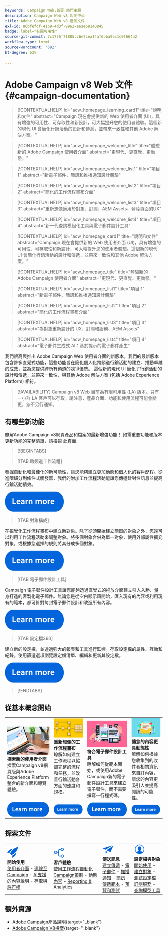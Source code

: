 ```yaml
---
keywords: Campaign Web;首頁;熱門主題
description: Campaign Web v8 說明中心
title: Adobe Campaign Web v8 產品文件
exl-id: 86bfefdf-41b9-4d3f-9962-a6ae69140845
badge: label="有限可用性"
source-git-commit: 7c1776f71885cc6e7cea14af6bba9ec1c0f664b2
workflow-type: tm+mt
source-wordcount: '692'
ht-degree: 63%

---
```


# Adobe Campaign v8 Web 文件 {#campaign-documentation}

>[!CONTEXTUALHELP]
>id="acw_homepage_learning_card1"
>title="說明和文件"
>abstract="Campaign 現在會提供新的 Web 使用者介面 (UI)，具有增強的可用性、可存取性和新設計，可大幅提升您的使用者體驗。這個新的現代 UI 會簡化行銷活動的設計和傳遞，並帶來一致性和其他 Adobe 解決方案。"

>[!CONTEXTUALHELP]
>id="acw_homepage_welcome_title"
>title="體驗新的 Adobe Campaign 使用者介面"
>abstract="更現代、更直覺、更動態。"

>[!CONTEXTUALHELP]
>id="acw_homepage_welcome_list1"
>title="項目 1"
>abstract="新電子郵件、簡訊和推播通知設計體驗"

>[!CONTEXTUALHELP]
>id="acw_homepage_welcome_list2"
>title="項目 2"
>abstract="簡化的工作流程畫布介面"

>[!CONTEXTUALHELP]
>id="acw_homepage_welcome_list3"
>title="項目 3"
>abstract="重新想像適用於對象、訂閱、AEM Assets、登陸頁面的UX"

>[!CONTEXTUALHELP]
>id="acw_homepage_welcome_list4"
>title="項目 4"
>abstract="新一代查詢模組化工具與電子郵件設計工具"

<!--
>[!CONTEXTUALHELP]
>id="acw_homepage_welcome_list5"
>title="Item 5"
>abstract="Additional Item"-->

<!-- TO REMOVE BELOW-->

>[!CONTEXTUALHELP]
>id="acw_homepage_card1"
>title="說明和文件"
>abstract="Campaign 現在會提供新的 Web 使用者介面 (UI)，具有增強的可用性、可存取性和新設計，可大幅提升您的使用者體驗。這個新的現代 UI 會簡化行銷活動的設計和傳遞，並帶來一致性和其他 Adobe 解決方案。"

>[!CONTEXTUALHELP]
>id="acw_homepage_title"
>title="體驗新的 Adobe Campaign 使用者介面"
>abstract="更現代、更直覺、更動態。"

>[!CONTEXTUALHELP]
>id="acw_homepage_list1"
>title="項目 1"
>abstract="新電子郵件、簡訊和推播通知設計體驗"

>[!CONTEXTUALHELP]
>id="acw_homepage_list2"
>title="項目 2"
>abstract="簡化的工作流程畫布介面"

>[!CONTEXTUALHELP]
>id="acw_homepage_list3"
>title="項目 3"
>abstract="為對象重新設計的 UX、訂閱和服務、AEM Assets"

>[!CONTEXTUALHELP]
>id="acw_homepage_list4"
>title="項目 4"
>abstract="電子郵件生成式 AI：基於提示的電子郵件產生"

<!--TO REMOVE ABOVE-->

我們很高興推出 Adobe Campaign Web 使用者介面的新版本。我們的最新版本包含許多直覺式功能，這些功能旨在簡化個人化跨頻道行銷活動的建立、推動卓越的成效，並為您提供跨所有頻道的競爭優勢。 這個新的現代 UI 簡化了行銷活動的設計和傳遞，並帶來一致性，與其他 Adobe 解決方案 (包括 Adobe Experience Platform) 相符。

>[!AVAILABILITY]
> Campaign v8 Web 目前為有限可用性 (LA) 版本。只有一小群 LA 客戶可以存取。請注意，產品介面、功能和使用流程可能會變更，恕不另行通知。

## 有哪些新功能

瞭解Adobe Campaign v8網頁產品和檔案的最新增強功能！ 如需重要功能和版本更新功能的完整清單，請檢視 [此頁面](rn/whats-new.md).

>[!BEGINTABS]

>[!TAB 跨頻道工作流程]

發掘自動化和最佳化的新可能性，讓您能夠建立更加動態和個人化的客戶歷程。從進階細分到條件式觸發器，我們的附加工作流程活動能讓您傳遞針對性訊息並提高行銷活動績效。

[![影像](assets/do-not-localize/learn-more-button.svg)](workflows/gs-workflows.md)

>[!TAB 對象構成]

在視覺化工作流程畫布中建立新對象。除了從頭開始建立簡單的對象之外，您還可以利用工作流程活動來調整對象。將多個對象合併為單一對象，使用外部屬性擴充對象，或根據您選擇的規則將其分成多個對象。

[![影像](assets/do-not-localize/learn-more-button.svg)](audience/create-audience.md)

>[!TAB 電子郵件設計工具]

Campaign 電子郵件設計工具讓您能夠透過直覺式的拖放介面建立引人入勝、量身打造的客製化電子郵件。無論您是從空白顯示窗開始，匯入現有的內容或利用現有的範本，都可針對每封電子郵件設計和改進所有內容。

[![影像](assets/do-not-localize/learn-more-button.svg)](email/get-started-email-designer.md)

>[!TAB 設定檔360]

建立新的設定檔，並透過強大的報表和工具進行監控。存取設定檔的屬性、互動和紀錄。使用篩選選項瀏覽設定檔清單、編輯和更新其設定檔。

[![影像](assets/do-not-localize/learn-more-button.svg)](audience/gs-audiences-recipients.md)

>[!ENDTABS]

## 從基本概念開始

<table style="table-layout:fixed">
  <tr style="border: 0;">
    <td>
    <a href="get-started/user-interface.md"><img src="assets/do-not-localize/menu-ui.jpeg"></a>
    <div><strong>探索新的使用者介面</strong><br/>探索Campaign v8網頁版與Adobe Experience Platform整合的新介面和導覽體驗。</div>
    </td>
    <td>
    <a href="workflows/gs-workflows.md"><img src="assets/do-not-localize/menu-workflows.jpeg"></a>
    <div><strong>重新想像的工作流程畫布</strong><br/>瞭解如何建立工作流程以協調完整的流程和任務，並改善行銷活動各方面的速度和規模。</div><br/>
    </td>
    <td>
    <a href="email/get-started-email-designer.md"><img src="assets/do-not-localize/menu-email.png"></a>
    <div><strong>符合電子郵件設計工具</strong><br/>瞭解如何從範本開始，或使用Adobe Campaign新的電子郵件設計工具來建立電子郵件，而不需要撰寫一行程式碼。
    </div></td>
    <td>
    <a href="personalization/gs-personalization.md"><img src="assets/do-not-localize/menu-dynamic.png"></a>
    <div><strong>讓您的內容更具動態性</strong><br/>瞭解如何根據您收集到的收件者相關資訊來自訂內容，讓您的內容更吸引人並提高閱讀的可能性。</div>
    </td>
  </tr>
  <tr style="border: 0;">
    <td align="center"><a href="get-started/user-interface.md"><img src="assets/do-not-localize/learn-more-button.svg"></a></td>
    <td align="center"><a href="workflows/gs-workflows.md"><img src="assets/do-not-localize/learn-more-button.svg"></a></td>
    <td align="center"><a href="email/get-started-email-designer.md"><img src="assets/do-not-localize/learn-more-button.svg"></a></td>
    <td align="center"><a href="personalization/gs-personalization.md"><img src="assets/do-not-localize/learn-more-button.svg"></a></td>
    </tr>
</table>

## 探索文件

<table style="table-layout:auto">
  <tr style="border: 0;">
    <td>
      <img src="assets/do-not-localize/icon-start.svg" width="35px">
    <br/>
      <strong>開始使用</strong><br/><a href="get-started/user-interface.md">使用者介面</a> - <a href="get-started/connect-to-campaign.md">連線至Campaign</a> - <a href="get-started/using-ai.md">AI支援的內容說明</a> - <a href="get-started/permissions.md">存取與許可權</a>
    </td>
    <td>
      <img src="assets/do-not-localize/icon-experience.svg" width="35px">
    <br/>
      <strong>客戶體驗</strong><br/><a href="workflows/gs-workflows.md" target="_blank">使用工作流程自動化</a> - <a href="campaigns/gs-campaigns.md" target="_blank">Campaign策劃</a> - <a href="personalization/gs-personalization.md">動態內容</a> - <a href="reporting/gs-reports.md">Reporting &amp; Analytics</a>
    </td>
    <td>
      <img src="assets/do-not-localize/icon-message.svg" width="35px">
    <br/>
      <strong>傳送訊息</strong><br/><a href="msg/gs-deliveries.md">建立傳遞</a> - <a href="email/create-email.md">電子郵件</a> -  <a href="push/gs-push.md">推播通知</a> - <a href="sms/gs-sms.md">簡訊</a> - <a href="msg/delivery-template.md">傳遞範本</a> - <a href="preview-test/preview-test.md">預覽和測試</a> 
    </td>
    <td>
      <img src="assets/do-not-localize/icon_profile.svg" width="35px">
    <br/>
      <strong>設定檔與對象</strong><br/><a href="audience/gs-audiences-recipients.md">開始使用</a> - <a href="audience/create-audience.md">建立對象</a> - <a href="audience/test-profiles.md">測試設定檔</a> - <a href="audience/manage-services.md">訂閱服務</a> - <a href="query/query-modeler-overview.md">查詢模型工具</a>
    </td>
  </tr>
</table>

## 額外資源

* [Adobe Campaign產品說明](https://helpx.adobe.com/tw/legal/product-descriptions/adobe-campaign-managed-cloud-services.html){target="_blank"}
* [Adobe Campaign V8檔案](https://experienceleague.adobe.com/docs/campaign-v8.html?lang=zh-Hant){target="_blank"}